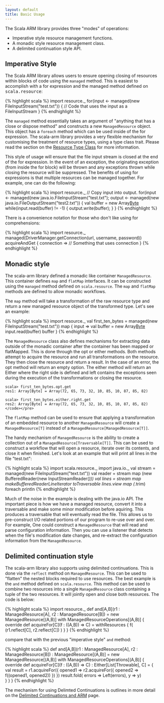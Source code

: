 ```yaml
---
layout: default
title: Basic Usage
---
```


The Scala ARM library provides three "modes" of operations:
  * Imperative style resource management functions.
  * A monadic style resource management class.
  * A delimited continuation style API.

## Imperative Style ##

The Scala ARM library allows users to ensure opening closing of resources within blocks of code using the `managed` method.   This is easiest to accomplish with a for expression and the managed method defined on <tt>scala.resource</tt>:

{% highlight scala %}
import resource._
for(input <- managed(new FileInputStream("test.txt")) {
  // Code that uses the input as a FileInputStream
}
{% endhighlight %}


The `managed` method essentially takes an argument of "anything that has a close or dispose method" and constructs a new `ManagedResource` object.   This object has a `foreach` method which can be used inside of the for expression.  The scala-arm library provides a very flexible mechanism for customising the treatment of resource types, using a type class trait.   Please read the section on the [Resource Type Class](resource.html) for more information.

This style of usage will ensure that the file input stream is closed at the end of the for expression.   In the event of an exception, the originating exception (from inside the for block) will be thrown and any exceptions thrown while closing the resource will be suppressed.   The benefits of using for expressions is that multiple resources can be managed together.  For example, one can do the following:

{% highlight scala %}
import resource._
// Copy input into output.
for(input <- managed(new java.io.FileInputStream("test.txt"); 
     output <- managed(new java.io.FileOutputStream("test2.txt")) {
  val buffer = new Array[Byte](512)
  while(input.read(buffer) != -1) {
    output.write(buffer);
  }
}
{% endhighlight %}


There is a convenience notation for those who don't like using for comprehensions:

{% highlight scala %}
import resource._
managed(DriverManager.getConnection(url, username, password)) acquireAndGet {
  connection =>
   // Something that uses connection
}
{% endhighlight %}

## Monadic style ##

The scala-arm library defined a monadic like container `ManagedResource`.   This container defines `map` and `flatMap` interfaces.   It can be constructed using the `managed` method defined on `scala.resource`.   The `map` and `flatMap` methods are defined to allow monadic workflows.

The `map` method will take a transformation of the raw resource type and return a new managed resource object of the transformed type.   Let's see an example:

{% highlight scala %}
import resource._
val first_ten_bytes = managed(new FileInputStream("test.txt")) map { 
  input =>
     val buffer = new Array[Byte](10)
     input.read(buffer)
     buffer
}
{% endhighlight %}

The `ManagedResource` class also defines mechanisms for extracting data outside of the monadic container after the container has been mapped or flatMapped.  This is done through the opt or either methods.   Both methods attempt to acquire the resource and run all transformations on the resource.  They then close the resource and return a result.   In the case of an error, the opt method will return an empty option.  The either method will return an Either where the right side is defined and left contains the exceptions seen during the execution of the transformations or closing the resource.

    scala> first_ten_bytes.opt.get
    res1: Array[Byte] = Array(72, 65, 73, 32, 10, 85, 10, 87, 85, 82)
    
    scala> first_ten_bytes.either.right.get
    res2: Array[Byte] = Array(72, 65, 73, 32, 10, 85, 10, 87, 85, 82)</code></pre>

The `flatMap` method can be used to ensure that applying a transformation of an embedded resource to another `ManagedResource` will create a `ManagedResource[T]` instead of a `ManagedResource[ManagedResource[T]]`.

The handy mechanism of `ManagedResource` is the ability to create a collection out of a `ManagedResource[Traversable[T]]`.  This can be used to construct a workflow that will open a resource, iterate over its contents, and close it when finished.  Let's look at an example that will print all lines in the file "test.txt":

{% highlight scala %}
import scala.resource._
import java.io._
val stream = managed(new FileInputStream("text.txt"))
val reader = stream map (new BufferedReader(new InputStreamReader(_)))
val lines = stream map makeBufferedReaderLineIterator toTraversable
lines.view map (_.trim) foreach println
{% endhighlight %}

Much of the noise in the example is dealing with the java.io API.   The important piece is how we have a managed resource, convert it into a traversable and make some minor modification before aquiring.   This produces a traversable that will eventually read the file.   This allows us to pre-construct I/O related portions of our program to re-use over and over.   For example,  One could construct a `ManagedResource` that will read and parse configuration information.   Then you can use a listener that detects when the file's modification date changes, and re-extract the configuration information from the `ManagedResource`.

## Delimited continuation style ##

The scala-arm library also supports using delimited continuations.   This is done via the `reflect` method on `ManagedResource`.  This can be used to "flatten" the nested blocks required to use resources.   The best example is the `and` method defined on `scala.resource`.   This method can be used to combine two resources into a single `ManagedResource` class containing a tuple of the two resources.   It will jointly open and close both resources.   The code is below:

{% highlight scala %}
import resource._
def and[A,B](r1 : ManagedResource[A], r2 : ManagedResource[B]) = 
    new ManagedResource[(A,B)] with ManagedResourceOperations[(A,B)] {
      override def acquireFor[C](f : ((A,B)) => C) = withResources {
        f( (r1.reflect[C], r2.reflect[C]) )
      }
  }
{% endhighlight %}

compare that with the previous "imperative style" `and` method:

{% highlight scala %}
def and[A,B](r1 : ManagedResource[A], r2 : ManagedResource[B]) : ManagedResource[(A,B)] = 
  new ManagedResource[(A,B)] with ManagedResourceOperations[(A,B)] {
    override def acquireFor[C](f : ((A,B)) => C) : Either[List[Throwable], C] = {
      val result = r1.acquireFor({ opened1 =>
        r2.acquireFor({ opened2 =>
          f((opened1, opened2))
        })
       })
      result.fold( errors => Left(errors), y => y)      
      }
    }
}
{% endhighlight %}

The mechanism for using Delimted Continuations is outlines in more detail on the [Delimited Continuations and ARM](continuations.html) page.
